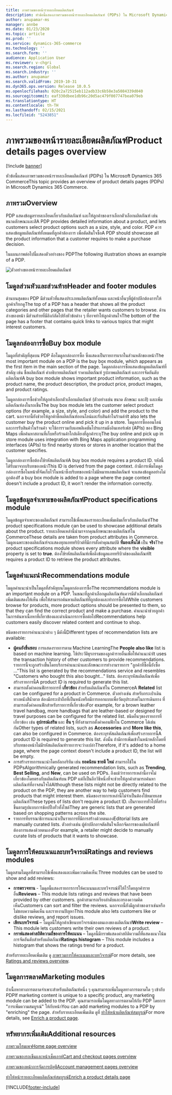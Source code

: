 ```yaml
---
title: ภาพรวมของหน้ารายละเอียดผลิตภัณฑ์
description: หัวข้อนี้แสดงภาพรวมของหน้ารายละเอียดผลิตภัณฑ์ (PDPs) ใน Microsoft Dynamics 365 Commerce
author: anupamar-ms
manager: annbe
ms.date: 01/23/2020
ms.topic: article
ms.prod: ''
ms.service: dynamics-365-commerce
ms.technology: ''
ms.search.form: ''
audience: Application User
ms.reviewer: v-chgri
ms.search.region: Global
ms.search.industry: ''
ms.author: anupamar
ms.search.validFrom: 2019-10-31
ms.dyn365.ops.version: Release 10.0.5
ms.openlocfilehash: 020c2a72515eb112adb33c6b58e3a5084339d040
ms.sourcegitcommit: eaf330dbee1db96c20d5ac479f007747bea079eb
ms.translationtype: HT
ms.contentlocale: th-TH
ms.lasthandoff: 02/15/2021
ms.locfileid: "5243851"
---
```

# <a name="product-details-pages-overview"></a><span data-ttu-id="59c1b-103">ภาพรวมของหน้ารายละเอียดผลิตภัณฑ์</span><span class="sxs-lookup"><span data-stu-id="59c1b-103">Product details pages overview</span></span>

[!include [banner](includes/banner.md)]

<span data-ttu-id="59c1b-104">หัวข้อนี้แสดงภาพรวมของหน้ารายละเอียดผลิตภัณฑ์ (PDPs) ใน Microsoft Dynamics 365 Commerce</span><span class="sxs-lookup"><span data-stu-id="59c1b-104">This topic provides an overview of product details pages (PDPs) in Microsoft Dynamics 365 Commerce.</span></span>

## <a name="overview"></a><span data-ttu-id="59c1b-105">ภาพรวม</span><span class="sxs-lookup"><span data-stu-id="59c1b-105">Overview</span></span>

<span data-ttu-id="59c1b-106">PDP แสดงข้อมูลรายละเอียดเกี่ยวกับผลิตภัณฑ์ และให้ลูกค้าของเราเลือกตัวเลือกผลิตภัณฑ์ เช่น ขนาดลักษณะและสี</span><span class="sxs-lookup"><span data-stu-id="59c1b-106">A PDP provides detailed information about a product, and lets customers select product options such as a size, style, and color.</span></span> <span data-ttu-id="59c1b-107">PDP ควรแสดงข้อมูลผลิตภัณฑ์ทั้งหมดที่ลูกค้าต้องการ เพื่อตัดสินใจซื้อ</span><span class="sxs-lookup"><span data-stu-id="59c1b-107">A PDP should showcase all the product information that a customer requires to make a purchase decision.</span></span>

<span data-ttu-id="59c1b-108">ในแผนภาพต่อไปนี้แสดงตัวอย่างของ PDP</span><span class="sxs-lookup"><span data-stu-id="59c1b-108">The following illustration shows an example of a PDP.</span></span>

![ตัวอย่างของหน้ารายละเอียดผลิตภัณฑ์](./media/pdp.PNG)

## <a name="header-and-footer-modules"></a><span data-ttu-id="59c1b-110">โมดูลส่วนหัวและส่วนท้าย</span><span class="sxs-lookup"><span data-stu-id="59c1b-110">Header and footer modules</span></span>

<span data-ttu-id="59c1b-111">ด้านบนสุดของ PDP มีส่วนหัวที่แสดงประเภทผลิตภัณฑ์ทั้งหมด และหน้าอื่นๆที่ผู้ค้าปลีกต้องการให้ลูกค้าเรียกดู</span><span class="sxs-lookup"><span data-stu-id="59c1b-111">The top of a PDP has a header that shows all the product categories and other pages that the retailer wants customers to browse.</span></span> <span data-ttu-id="59c1b-112">ด้านล่างของหน้า มีส่วนท้ายที่มีลิงก์ลัดไปยังหัวข้อต่าง ๆ ที่อาจทำให้ลูกค้าสนใจ</span><span class="sxs-lookup"><span data-stu-id="59c1b-112">The bottom of the page has a footer that contains quick links to various topics that might interest customers.</span></span>

## <a name="buy-box-module"></a><span data-ttu-id="59c1b-113">โมดูลกล่องการซื้อ</span><span class="sxs-lookup"><span data-stu-id="59c1b-113">Buy box module</span></span>

<span data-ttu-id="59c1b-114">โมดูลที่สำคัญที่สุดบน PDP คือโมดูลกล่องการซื้อ ซึ่งแสดงเป็นรายการแรกในส่วนหลักของหน้า</span><span class="sxs-lookup"><span data-stu-id="59c1b-114">The most important module on a PDP is the buy box module, which appears as the first item in the main section of the page.</span></span> <span data-ttu-id="59c1b-115">โมดูลกล่องการซื้อแสดงข้อมูลผลิตภัณฑ์ที่สำคัญ เช่น ชื่อผลิตภัณฑ์ คำอธิบายผลิตภัณฑ์ ราคาผลิตภัณฑ์ รูปภาพผลิตภัณฑ์ และการจัดอันดับผลิตภัณฑ์</span><span class="sxs-lookup"><span data-stu-id="59c1b-115">A buy box module shows important product information, such as the product name, the product description, the product price, product images, and product ratings.</span></span>

<span data-ttu-id="59c1b-116">โมดูลกล่องการซื้อช่วยให้ลูกค้าเลือกตัวเลือกผลิตภัณฑ์ (ตัวอย่างเช่น ขนาด ลักษณะ และสี) และเพิ่มผลิตภัณฑ์ลงในรถเข็น</span><span class="sxs-lookup"><span data-stu-id="59c1b-116">The buy box module lets the customer select product options (for example, a size, style, and color) and add the product to the cart.</span></span> <span data-ttu-id="59c1b-117">นอกจากนี้ยังช่วยให้ลูกค้าซื้อผลิตภัณฑ์ออนไลน์และรับสินค้าในร้านค้า</span><span class="sxs-lookup"><span data-stu-id="59c1b-117">It also lets the customer buy the product online and pick it up in a store.</span></span> <span data-ttu-id="59c1b-118">โมดูลการซื้อออนไลน์และการรับสินค้าในร้านค้า จะใช้การรวมกับแอพลิเคชันโปรแกรมมิ่งอินเทอร์เฟส (APIs) ของ Bing Maps เพื่อค้นหาสถานที่เก็บหรือร้านค้าใกล้เคียงที่ลูกค้าระบุ</span><span class="sxs-lookup"><span data-stu-id="59c1b-118">The buy online and pick up in store module uses integration with Bing Maps application programming interfaces (APIs) to find nearby stores or stores in another location that the customer specifies.</span></span>

<span data-ttu-id="59c1b-119">โมดูลกล่องการซื้อต้องใช้รหัสผลิตภัณฑ์</span><span class="sxs-lookup"><span data-stu-id="59c1b-119">A buy box module requires a product ID.</span></span> <span data-ttu-id="59c1b-120">รหัสนี้ได้รับมาจากบริบทของหน้า</span><span class="sxs-lookup"><span data-stu-id="59c1b-120">This ID is derived from the page context.</span></span> <span data-ttu-id="59c1b-121">ถ้ามีการเพิ่มโมดูลกล่องการซื้อในหน้าที่จัดเก็บไว้ในหน้าซึ่งบริบทของหน้าไม่มีหมายเลขผลิตภัณฑ์ จะแสดงข้อมูลอย่างไม่ถูกต้อง</span><span class="sxs-lookup"><span data-stu-id="59c1b-121">If a buy box module is added to a page where the page context doesn't include a product ID, it won't render the information correctly.</span></span>

## <a name="product-specifications-module"></a><span data-ttu-id="59c1b-122">โมดูลข้อมูลจำเพาะของผลิตภัณฑ์</span><span class="sxs-lookup"><span data-stu-id="59c1b-122">Product specifications module</span></span>

<span data-ttu-id="59c1b-123">โมดูลข้อมูลจำเพาะของผลิตภัณฑ์ สามารถใช้เพื่อแสดงรายละเอียดเพิ่มเติมเกี่ยวกับผลิตภัณฑ์</span><span class="sxs-lookup"><span data-stu-id="59c1b-123">The product specifications module can be used to showcase additional details about the product.</span></span> <span data-ttu-id="59c1b-124">รายละเอียดเหล่านี้นำมาจากคุณลักษณะของผลิตภัณฑ์ใน Commerce</span><span class="sxs-lookup"><span data-stu-id="59c1b-124">These details are taken from product attributes in Commerce.</span></span> <span data-ttu-id="59c1b-125">โมดูลเฉพาะของผลิตภัณฑ์จะแสดงทุกแอททริบิวต์ที่มีการตั้งค่าคุณสมบัติ **ที่มองเห็นได้** เป็น **จริง**</span><span class="sxs-lookup"><span data-stu-id="59c1b-125">The product specifications module shows every attribute where the **visible** property is set to **true**.</span></span> <span data-ttu-id="59c1b-126">ต้องใช้รหัสผลิตภัณฑ์เพื่อดึงข้อมูลแอททริบิวต์ของผลิตภัณฑ์</span><span class="sxs-lookup"><span data-stu-id="59c1b-126">It requires a product ID to retrieve the product attributes.</span></span>

## <a name="recommendations-module"></a><span data-ttu-id="59c1b-127">โมดูลคำแนะนำ</span><span class="sxs-lookup"><span data-stu-id="59c1b-127">Recommendations module</span></span>

<span data-ttu-id="59c1b-128">โมดูลคำแนะนำเป็นโมดูลที่สำคัญบนโมดูลกล่องการซื้อ</span><span class="sxs-lookup"><span data-stu-id="59c1b-128">The recommendations module is an important module on a PDP.</span></span> <span data-ttu-id="59c1b-129">ในขณะที่ลูกค้าเลือกดูผลิตภัณฑ์แควรมีตัวเลือกผลิตภัณฑ์เพิ่มเติมแสดงให้เห็น เพื่อให้สามารถค้นหาผลิตภัณฑ์ที่ถูกต้องและทำการซื้อได้</span><span class="sxs-lookup"><span data-stu-id="59c1b-129">While customers browse for products, more product options should be presented to them, so that they can find the correct product and make a purchase.</span></span> <span data-ttu-id="59c1b-130">คำแนะนำช่วยลูกค้าในการค้นหาเนื้อหาที่เกี่ยวข้องและดำเนินการการซื้อต่อไป</span><span class="sxs-lookup"><span data-stu-id="59c1b-130">Recommendations help customers easily discover related content and continue to shop.</span></span>

<span data-ttu-id="59c1b-131">ชนิดของรายการคำแนะนำต่าง ๆ มีดังนี้</span><span class="sxs-lookup"><span data-stu-id="59c1b-131">Different types of recommendation lists are available:</span></span>

- <span data-ttu-id="59c1b-132">**ผู้คนยังชื่นชอบ** การแสดงรายการตาม Machine Learning</span><span class="sxs-lookup"><span data-stu-id="59c1b-132">The **People also like** list is based on machine learning.</span></span> <span data-ttu-id="59c1b-133">ใช้ประวัติธุรกรรมของลูกค้ารายอื่นเพื่อให้คำแนะนำ</span><span class="sxs-lookup"><span data-stu-id="59c1b-133">It uses the transaction history of other customers to provide recommendations.</span></span> <span data-ttu-id="59c1b-134">รายการนี้จะถูกสร้างขึ้นโดยบริการคำแนะนำและลักษณะการทำงานรายการ "ลูกค้าที่ซื้อนี้ยังซื้อ ..."</span><span class="sxs-lookup"><span data-stu-id="59c1b-134">This list is generated by the recommendations service and resembles "Customers who bought this also bought..." lists.</span></span> <span data-ttu-id="59c1b-135">ต้องระบุรหัสผลิตภัณฑ์เพื่อสร้างรายการนี้</span><span class="sxs-lookup"><span data-stu-id="59c1b-135">A product ID is required to generate this list.</span></span>
- <span data-ttu-id="59c1b-136">สามารถตั้งค่าคอนฟิกรายการที่ **เกี่ยวข้อง** สำหรับผลิตภัณฑ์ใน Commerce</span><span class="sxs-lookup"><span data-stu-id="59c1b-136">A **Related** list can be configured for a product in Commerce.</span></span> <span data-ttu-id="59c1b-137">ตัวอย่างเช่น สำหรับกระเป๋าเดินทางหนังสีน้ำตาล ต้องมีกระเป๋าถือที่เป็นหนังหรือมีการออกแบบเพื่อวัตถุประสงค์ในการเดินทาง ที่สามารถตั้งค่าคอนฟิกสำหรับรายการที่เกี่ยวข้อง</span><span class="sxs-lookup"><span data-stu-id="59c1b-137">For example, for a brown leather travel handbag, more handbags that are leather-based or designed for travel purposes can be configured for the related list.</span></span> <span data-ttu-id="59c1b-138">ชนิดอื่นๆของรายการที่เกี่ยวข้อง เช่น **อุปกรณ์เสริม** และ **อื่น ๆ** ที่ยังสามารถตั้งค่าคอนฟิกใน Commerce ได้เช่นกัน</span><span class="sxs-lookup"><span data-stu-id="59c1b-138">Other types of related lists, such as **Accessories** and **More like this**, can also be configured in Commerce.</span></span> <span data-ttu-id="59c1b-139">ต้องระบุรหัสผลิตภัณฑ์เพื่อสร้างรายการนี้</span><span class="sxs-lookup"><span data-stu-id="59c1b-139">A product ID is required to generate this list.</span></span> <span data-ttu-id="59c1b-140">ดังนั้น ถ้ามีการเพิ่มเข้าในหน้าหลักโดยที่บริบทของหน้าไม่มีรหัสผลิตภัณฑ์รายการจะว่างเปล่า</span><span class="sxs-lookup"><span data-stu-id="59c1b-140">Therefore, if it's added to a home page, where the page context doesn't include a product ID, the list will be empty.</span></span>
- <span data-ttu-id="59c1b-141">การสร้างรายการแนะนำโดยอัลกอริทึม เช่น **ยอดนิยม** **ขายดี** **ใหม่** สามารถใช้ใน PDPs</span><span class="sxs-lookup"><span data-stu-id="59c1b-141">Algorithmically generated recommendation lists, such as **Trending**, **Best Selling**, and **New**, can be used on PDPs.</span></span> <span data-ttu-id="59c1b-142">ถึงแม้ว่ารายการเหล่านี้อาจไม่เกี่ยวข้องโดยตรงกับผลิตภัณฑ์บน PDP แต่ก็เป็นอีกวิธีหนึ่งที่จะช่วยให้ลูกค้าสามารถค้นหาผลิตภัณฑ์ที่อาจสนใจได้</span><span class="sxs-lookup"><span data-stu-id="59c1b-142">Although these lists might not be directly related to the product on the PDP, they are another way to help customers find products that might interest them.</span></span> <span data-ttu-id="59c1b-143">ชนิดของรายการเหล่านี้ไม่จำเป็นต้องใช้หมายเลขผลิตภัณฑ์</span><span class="sxs-lookup"><span data-stu-id="59c1b-143">These types of lists don't require a product ID.</span></span> <span data-ttu-id="59c1b-144">เป็นรายการทั่วไปที่สร้างขึ้นตามรูปแบบการช้อปปิ้งทั่วทั้งไซต์</span><span class="sxs-lookup"><span data-stu-id="59c1b-144">They are generic lists that are generated based on shopping patterns across the site.</span></span>
- <span data-ttu-id="59c1b-145">รายการที่บรรณาธิการแนะนำเป็นรายการที่มีการสร้างด้วยตนเอง</span><span class="sxs-lookup"><span data-stu-id="59c1b-145">Editorial lists are manually curated lists.</span></span> <span data-ttu-id="59c1b-146">ตัวอย่างเช่น ผู้ค้าปลีกอาจตัดสินใจเลือกจัดการของผลิตภัณฑ์ที่ต้องการแสดงด้วยตนเอง</span><span class="sxs-lookup"><span data-stu-id="59c1b-146">For example, a retailer might decide to manually curate lists of products that it wants to showcase.</span></span>

## <a name="ratings-and-reviews-modules"></a><span data-ttu-id="59c1b-147">โมดูลการให้คะแนนและบทวิจารณ์</span><span class="sxs-lookup"><span data-stu-id="59c1b-147">Ratings and reviews modules</span></span>

<span data-ttu-id="59c1b-148">โมดูลสามโมดูลที่สามารถใช้เพื่อแสดงและเพิ่มความคิดเห็น:</span><span class="sxs-lookup"><span data-stu-id="59c1b-148">Three modules can be used to show and add reviews:</span></span>

- <span data-ttu-id="59c1b-149">**การตรวจทาน** - โมดูลนี้แสดงรายการการให้คะแนนและบทวิจารณ์ที่ให้ไว้โดยลูกค้ารายอื่น</span><span class="sxs-lookup"><span data-stu-id="59c1b-149">**Reviews** – This module lists ratings and reviews that have been provided by other customers.</span></span> <span data-ttu-id="59c1b-150">ลูกค้าสามารถเรียงลำดับและกรองความคิดเห็น</span><span class="sxs-lookup"><span data-stu-id="59c1b-150">Customers can sort and filter the reviews.</span></span> <span data-ttu-id="59c1b-151">นอกจากนี้ยังมีลูกค้าของเราเช่นหรือไม่ชอบความคิดเห็น และรายงานปัญหา</span><span class="sxs-lookup"><span data-stu-id="59c1b-151">This module also lets customers like or dislike reviews, and report issues.</span></span>
- <span data-ttu-id="59c1b-152">**เขียนบทวิจารณ์** – โมดูลนี้ให้ลูกค้าเขียนบทวิจารณ์ของตนเองของผลิตภัณฑ์</span><span class="sxs-lookup"><span data-stu-id="59c1b-152">**Write review** – This module lets customers write their own reviews of a product.</span></span>
- <span data-ttu-id="59c1b-153">**กราฟแสดงค่าสถิติความถี่ของการให้คะแนน** – โมดูลนี้มีกราฟแสดงค่าสถิติความถี่ที่แสดงแนวโน้มการจัดอันดับสำหรับผลิตภัณฑ์</span><span class="sxs-lookup"><span data-stu-id="59c1b-153">**Ratings histogram** – This module includes a histogram that shows the ratings trend for a product.</span></span>

<span data-ttu-id="59c1b-154">สำหรับรายละเอียดเพิ่มเติม ดู [ภาพรวมการให้คะแนนและบทวิจารณ์](ratings-reviews-overview.md)</span><span class="sxs-lookup"><span data-stu-id="59c1b-154">For more details, see [Ratings and reviews overview](ratings-reviews-overview.md).</span></span>

## <a name="marketing-modules"></a><span data-ttu-id="59c1b-155">โมดูลการตลาด</span><span class="sxs-lookup"><span data-stu-id="59c1b-155">Marketing modules</span></span>

<span data-ttu-id="59c1b-156">ถ้าเนื้อหาทางการตลาดจำเพาะสำหรับผลิตภัณฑ์หนึ่ง ๆ คุณสามารถเพิ่มโมดูลทางการตลาดใด ๆ เข้ากับ PDP</span><span class="sxs-lookup"><span data-stu-id="59c1b-156">If marketing content is unique to a specific product, any marketing module can be added to the PDP.</span></span> <span data-ttu-id="59c1b-157">คุณสามารถเพิ่มโมดูลทางการตลาดให้กับ PDP โดยการ "การเพิ่มความสมบูรณ์" ให้กับหน้า</span><span class="sxs-lookup"><span data-stu-id="59c1b-157">You can add marketing modules to a PDP by "enriching" the page.</span></span> <span data-ttu-id="59c1b-158">สำหรับรายละเอียดเพิ่มเติม ดูที่ [ทำให้หน้าผลิตภัณฑ์สมบูรณ์](enrich-product-page.md)</span><span class="sxs-lookup"><span data-stu-id="59c1b-158">For more details, see [Enrich a product page](enrich-product-page.md).</span></span>

## <a name="additional-resources"></a><span data-ttu-id="59c1b-159">ทรัพยากรเพิ่มเติม</span><span class="sxs-lookup"><span data-stu-id="59c1b-159">Additional resources</span></span>

[<span data-ttu-id="59c1b-160">ภาพรวมโฮมเพจ</span><span class="sxs-lookup"><span data-stu-id="59c1b-160">Home page overview</span></span>](quick-tour-home-page.md)

[<span data-ttu-id="59c1b-161">ภาพรวมของรถเข็นและหน้าเช็คเอาท์</span><span class="sxs-lookup"><span data-stu-id="59c1b-161">Cart and checkout pages overview</span></span>](quick-tour-cart-checkout.md)

[<span data-ttu-id="59c1b-162">ภาพรวมของหน้าการจัดการบัญชี</span><span class="sxs-lookup"><span data-stu-id="59c1b-162">Account management pages overview</span></span>](quick-tour-account-management.md)

[<span data-ttu-id="59c1b-163">ทำให้หน้ารายละเอียดผลิตภัณฑ์สมบูรณ์</span><span class="sxs-lookup"><span data-stu-id="59c1b-163">Enrich a product details page</span></span>](enrich-product-page.md)


[!INCLUDE[footer-include](../includes/footer-banner.md)]